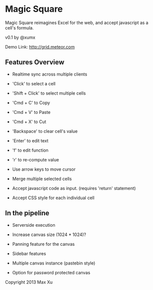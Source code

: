 Magic Square 
============

Magic Square reimagines Excel for the web, and accept javascript as a cell's formula.


v0.1 by @xumx

Demo Link:
http://grid.meteor.com

Features Overview
-----------------
* Realtime sync across multiple clients

* 'Click' to select a cell
* 'Shift + Click' to select multiple cells
* 'Cmd + C' to Copy
* 'Cmd + V' to Paste
* 'Cmd + X' to Cut
* 'Backspace' to clear cell's value
* 'Enter' to edit text
* 'f' to edit function
* 'r' to re-compute value
* Use arrow keys to move cursor
* Merge multiple selected cells
* Accept javascript code as input. (requires 'return' statement)
* Accept CSS style for each individual cell

In the pipeline
----------------
* Serverside execution


* Increase canvas size (1024 * 1024)?
* Panning feature for the canvas
* Sidebar features

* Multiple canvas instance (pastebin style)
* Option for password protected canvas



Copyright 2013 Max Xu